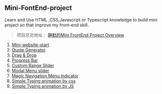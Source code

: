 ## Mini-FontEnd-project

Learn and Use HTML ,CSS,Javascript or Typescript knowledge to build mini project so that improve my front-end skill.

> 项目总览地址： [静默的Mini FrontEnd Project Overview](https://q10viking.github.io/minifrontendproject/01%20%E9%A1%B9%E7%9B%AE%E5%88%97%E8%A1%A8.html)



1. [Mini-website-start](https://q10viking.github.io/Mini-FrontEnd-project/01%20mini-website/)
2. [Quote Generator](https://q10viking.github.io/Mini-FrontEnd-project/04%20quote/)
3. [Drag & Drop](https://q10viking.github.io/Mini-FrontEnd-project/05%20drag%20and%20drop%20project/)
4. [Progress Bar](https://q10viking.github.io/Mini-FrontEnd-project/06%20progress/)
5. [Custom Range Slider](https://q10viking.github.io/Mini-FrontEnd-project/07%20custom%20range%20slider/)
6. [Modal Menu slider](https://q10viking.github.io/Mini-FrontEnd-project/08%20modal%20menu%20slider/)
7. [Magic Navigation Menu Indicator](https://q10viking.github.io/Mini-FrontEnd-project/09%20Magic%20Navigation%20Menu%20Indicator/)
8. [Simple Typing animation by css](https://q10viking.github.io/Mini-FrontEnd-project/10%20Simple%20Typing%20animation/)
9. [Simple Typing animation by JS](https://q10viking.github.io/Mini-FrontEnd-project/11%20Simple%20Typing%20animation%20by%20js/)

